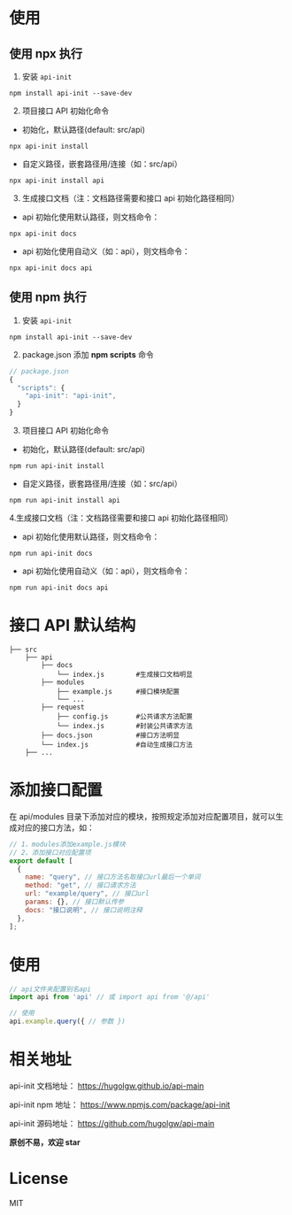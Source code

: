 # 使用

## 使用 npx 执行

1. 安装 `api-init`

```shell
npm install api-init --save-dev
```

2. 项目接口 API 初始化命令

- 初始化，默认路径(default: src/api)

```shell
npx api-init install

```

- 自定义路径，嵌套路径用/连接（如：src/api）

```shell
npx api-init install api

```

3. 生成接口文档（注：文档路径需要和接口 api 初始化路径相同）

- api 初始化使用默认路径，则文档命令：

```shell
npx api-init docs
```

- api 初始化使用自动义（如：api），则文档命令：

```shell
npx api-init docs api
```

## 使用 npm 执行

1. 安装 `api-init`

```shell
npm install api-init --save-dev
```

2. package.json 添加 **npm scripts** 命令

```js
// package.json
{
  "scripts": {
    "api-init": "api-init",
  }
}
```

3. 项目接口 API 初始化命令

- 初始化，默认路径(default: src/api)

```shell
npm run api-init install
```

- 自定义路径，嵌套路径用/连接（如：src/api）

```shell
npm run api-init install api

```

4.生成接口文档（注：文档路径需要和接口 api 初始化路径相同）

- api 初始化使用默认路径，则文档命令：

```shell
npm run api-init docs
```

- api 初始化使用自动义（如：api），则文档命令：

```shell
npm run api-init docs api
```

# 接口 API 默认结构

```shell
├── src
    ├── api
        ├── docs
            └── index.js        #生成接口文档明显
        ├── modules
            ├── example.js      #接口模块配置
            └── ...
        ├── request
            ├── config.js       #公共请求方法配置
            └── index.js        #封装公共请求方法
        ├── docs.json           #接口方法明显
        └── index.js            #自动生成接口方法
    ├── ...
```

# 添加接口配置

在 api/modules 目录下添加对应的模块，按照规定添加对应配置项目，就可以生成对应的接口方法，如：

```js
// 1、modules添加example.js模块
// 2、添加接口对应配置项
export default [
  {
    name: "query", // 接口方法名取接口url最后一个单词
    method: "get", // 接口请求方法
    url: "example/query", // 接口url
    params: {}, // 接口默认传参
    docs: "接口说明", // 接口说明注释
  },
];
```

# 使用

```js
// api文件夹配置别名api
import api from 'api' // 或 import api from '@/api'

// 使用
api.example.query({ // 参数 })

```

# 相关地址

api-init 文档地址：
https://hugolgw.github.io/api-main

api-init npm 地址：
https://www.npmjs.com/package/api-init

api-init 源码地址：
https://github.com/hugolgw/api-main

**原创不易，欢迎 star**

# License

MIT

